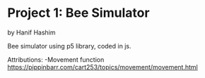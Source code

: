 # Project 1: Bee Simulator

by Hanif Hashim

Bee simulator using p5 library, coded in js.

Attributions:
-Movement function
https://pippinbarr.com/cart253/topics/movement/movement.html
